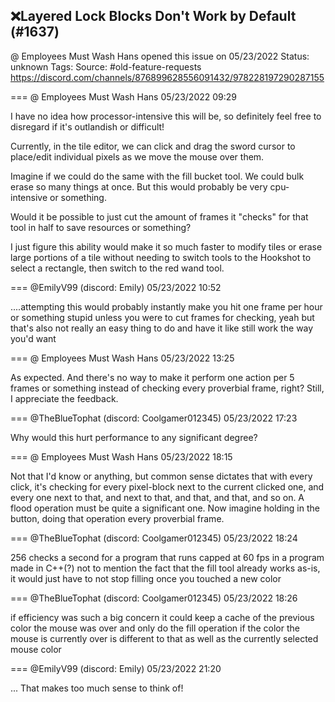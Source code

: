 ## ❌Layered Lock Blocks Don't Work by Default (#1637)
@ Employees Must Wash Hans opened this issue on 05/23/2022
Status: unknown
Tags: 
Source: #old-feature-requests https://discord.com/channels/876899628556091432/978228197290287155


=== @ Employees Must Wash Hans 05/23/2022 09:29

I have no idea how processor-intensive this will be, so definitely feel free to disregard if it's outlandish or difficult!

Currently, in the tile editor, we can click and drag the sword cursor to place/edit individual pixels as we move the mouse over them.  

Imagine if we could do the same with the fill bucket tool.  We could bulk erase so many things at once.  But this would probably be very cpu-intensive or something.

Would it be possible to just cut the amount of frames it "checks" for that tool in half to save resources or something?

I just figure this ability would make it so much faster to modify tiles or erase large portions of a tile without needing to switch tools to the Hookshot to select a rectangle, then switch to the red wand tool.

=== @EmilyV99 (discord: Emily) 05/23/2022 10:52

....attempting this would probably instantly make you hit one frame per hour or something stupid
unless you were to cut frames for checking, yeah
but that's also not really an easy thing to do
and have it like
still work the way you'd want

=== @ Employees Must Wash Hans 05/23/2022 13:25

As expected.  And there's no way to make it perform one action per 5 frames or something instead of checking every proverbial frame, right?   Still, I appreciate the feedback.

=== @TheBlueTophat (discord: Coolgamer012345) 05/23/2022 17:23

Why would this hurt performance to any significant degree?

=== @ Employees Must Wash Hans 05/23/2022 18:15

Not that I'd know or anything, but common sense dictates that with every click, it's checking for every pixel-block next to the current clicked one, and every one next to that, and next to that, and that, and that, and so on.  A flood operation must be quite a significant one.  Now imagine holding in the button, doing that operation every proverbial frame.

=== @TheBlueTophat (discord: Coolgamer012345) 05/23/2022 18:24

256 checks a second for a program that runs capped at 60 fps
in a program made in C++(?)
not to mention the fact that the fill tool already works as-is, it would just have to not stop filling once you touched a new color

=== @TheBlueTophat (discord: Coolgamer012345) 05/23/2022 18:26

if efficiency was such a big concern it could keep a cache of the previous color the mouse was over and only do the fill operation if the color the mouse is currently over is different to that as well as the currently selected mouse color

=== @EmilyV99 (discord: Emily) 05/23/2022 21:20

... That makes too much sense to think of!
